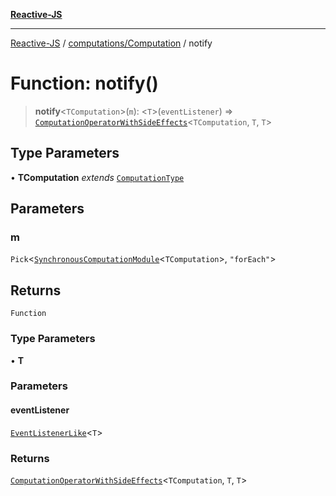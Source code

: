 [**Reactive-JS**](../../../README.md)

***

[Reactive-JS](../../../README.md) / [computations/Computation](../README.md) / notify

# Function: notify()

> **notify**\<`TComputation`\>(`m`): \<`T`\>(`eventListener`) => [`ComputationOperatorWithSideEffects`](../../type-aliases/ComputationOperatorWithSideEffects.md)\<`TComputation`, `T`, `T`\>

## Type Parameters

• **TComputation** *extends* [`ComputationType`](../../type-aliases/ComputationType.md)

## Parameters

### m

`Pick`\<[`SynchronousComputationModule`](../../interfaces/SynchronousComputationModule.md)\<`TComputation`\>, `"forEach"`\>

## Returns

`Function`

### Type Parameters

• **T**

### Parameters

#### eventListener

[`EventListenerLike`](../../interfaces/EventListenerLike.md)\<`T`\>

### Returns

[`ComputationOperatorWithSideEffects`](../../type-aliases/ComputationOperatorWithSideEffects.md)\<`TComputation`, `T`, `T`\>
